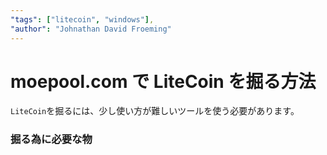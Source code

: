 ```yaml
---
"tags": ["litecoin", "windows"],
"author": "Johnathan David Froeming"
---
```


moepool.com で LiteCoin を掘る方法
==============================

`LiteCoin`を掘るには、少し使い方が難しいツールを使う必要があります。

### 掘る為に必要な物